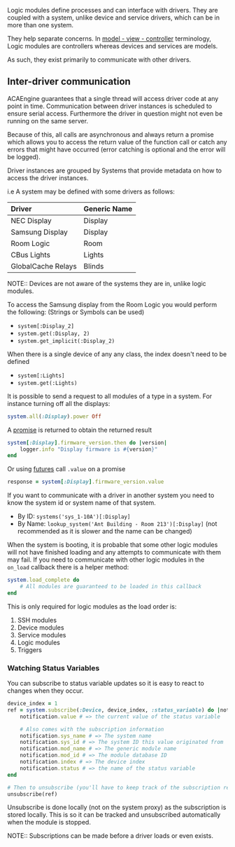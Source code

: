 Logic modules define processes and can interface with drivers. They are coupled with a system, unlike device and service drivers, which can be in more than one system.

They help separate concerns. In [model - view - controller](https://en.wikipedia.org/wiki/Model%E2%80%93view%E2%80%93controller) terminology, Logic modules are controllers whereas devices and services are models.

As such, they exist primarily to communicate with other drivers.

## Inter-driver communication

ACAEngine guarantees that a single thread will access driver code at any point in time.
Communication between driver instances is scheduled to ensure serial access. Furthermore the driver in question might not even be running on the same server.

Because of this, all calls are asynchronous and always return a promise which allows you to access the return value of the function call or catch any errors that might have occurred (error catching is optional and the error will be logged).

Driver instances are grouped by Systems that provide metadata on how to access the driver instances.

i.e A system may be defined with some drivers as follows:

| Driver | Generic Name | 
| :---         |     :---     | 
| NEC Display | Display |  
| Samsung Display | Display |  
| Room Logic | Room |  
| CBus Lights | Lights |  
| GlobalCache Relays | Blinds |

NOTE:: Devices are not aware of the systems they are in, unlike logic modules.

To access the Samsung display from the Room Logic you would perform the following: (Strings or Symbols can be used)
* `system[:Display_2]`
* `system.get(:Display, 2)`
* `system.get_implicit(:Display_2)`

When there is a single device of any any class, the index doesn't need to be defined
* `system[:Lights]`
* `system.get(:Lights)`

It is possible to send a request to all modules of a type in a system. For instance turning off all the displays:

```ruby
system.all(:Display).power Off
```

A [promise](http://documentup.com/kriskowal/q/) is returned to obtain the returned result 

```ruby
system[:Display].firmware_version.then do |version|
    logger.info "Display firmware is #{version}"
end
```

Or using [futures](https://msdn.microsoft.com/en-us/library/ff963556.aspx) call `.value` on a promise

```ruby
response = system[:Display].firmware_version.value
```

If you want to communicate with a driver in another system you need to know the system id or system name of that system.

* By ID: `systems('sys_1-10A')[:Display]`
* By Name: `lookup_system('Ant Building - Room 213')[:Display]` (not recommended as it is slower and the name can be changed)


When the system is booting, it is probable that some other logic modules will not have finished loading and any attempts to communicate with them may fail. If you need to communicate with other logic modules in the `on_load` callback there is a helper method:

```ruby
system.load_complete do
    # All modules are guaranteed to be loaded in this callback
end
```

This is only required for logic modules as the load order is:

1. SSH modules
1. Device modules
1. Service modules
1. Logic modules
1. Triggers


### Watching Status Variables

You can subscribe to status variable updates so it is easy to react to changes when they occur.

```ruby
device_index = 1
ref = system.subscribe(:Device, device_index, :status_variable) do |notification|
    notification.value # => the current value of the status variable

    # Also comes with the subscription information
    notification.sys_name # => The system name
    notification.sys_id # => The system ID this value originated from
    notification.mod_name # => The generic module name 
    notification.mod_id # => The module database ID
    notification.index # => The device index
    notification.status # => the name of the status variable
end

# Then to unsubscribe (you'll have to keep track of the subscription reference)
unsubscribe(ref)
```

Unsubscribe is done locally (not on the system proxy) as the subscription is stored locally.
This is so it can be tracked and unsubscribed automatically when the module is stopped.

NOTE:: Subscriptions can be made before a driver loads or even exists.